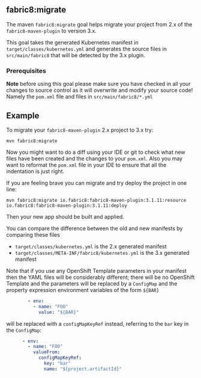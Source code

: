 ## fabric8:migrate

The maven `fabric8:migrate` goal helps migrate your project from 2.x of the `fabric8-maven-plugin` to version 3.x.

This goal takes the generated Kubernetes manifest in `target/classes/kubernetes.yml` and generates the source files in `src/main/fabric8` that will be detected by the 3.x plugin.

### Prerequisites

**Note** before using this goal please make sure you have checked in all your changes to source control as it will overwrite and modify your source code! Namely the `pom.xml` file and files in `src/main/fabric8/*.yml`
 
## Example

To migrate your `fabric8-maven-plugin` 2.x project to 3.x try:
 
    mvn fabric8:migrate

Now you might want to do a diff using your IDE or git to check what new files have been created and the changes to your `pom.xml`. Also you may want to reformat the `pom.xml` file in your IDE to ensure that all the indentation is just right.

If you are feeling brave you can migrate and try deploy the project in one line:

    mvn fabric8:migrate io.fabric8:fabric8-maven-plugin:3.1.11:resource io.fabric8:fabric8-maven-plugin:3.1.11:deploy
    
Then your new app should be built and applied.
    
You can compare the difference between the old and new manifests by comparing these files
    
* `target/classes/kubernetes.yml` is the 2.x generated manifest    
* `target/classes/META-INF/fabric8/kubernetes.yml` is the 3.x generated manifest
    
Note that if you use any OpenShift Template parameters in your manifest then the YAML files will be considerably different; there will be no OpenShift Template and the parameters will be replaced by a `ConfigMap` and the property expression environment variables of the form `${BAR}`
   
```yaml
        - env:
          - name: "FOO"
            value: "${BAR}"
```   

will be replaced with a `configMapKeyRef` instead, referring to the `bar` key in the `ConfigMap`:

```yaml
      - env:
        - name: "FOO"
          valueFrom:
            configMapKeyRef:
              key: "bar"
              name: "${project.artifactId}"
```   